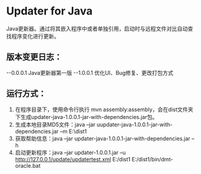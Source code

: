 Updater for Java
===================
Java更新器。通过将其嵌入程序中或者单独引用，启动时与远程文件对比自动查找程序变化进行更新。

## 版本变更日志： ##
--0.0.0.1
Java更新器第一版
--1.0.0.1
优化UI、Bug修复、更改打包方式

## 运行方式： ##
1. 在程序目录下，使用命令行执行 mvn assembly:assembly，会在dist文件夹下生成updater-java-1.0.0.1-jar-with-dependencies.jar包。
2. 生成本地目录MD5文件：java –jar uupdater-java-1.0.0.1-jar-with-dependencies.jar –m E:\dist1
3. 获取帮助信息：java –jar updater-java-1.0.0.1-jar-with-dependencies.jar –h 
4. 启动更新程序：java –jar updater-1.0.0.1.jar –u http://127.0.0.1/update/updatertest.xml  E:/dist1 E:/dist1/bin/dmt-oracle.bat



